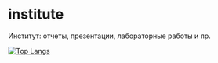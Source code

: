 # institute
Институт: отчеты, презентации, лабораторные работы и пр. 

[![Top Langs](https://github-readme-stats.vercel.app/api/top-langs/?username=vladislav-gh-dump)](https://github.com/vladislav-gh-dump/github-readme-stats)
